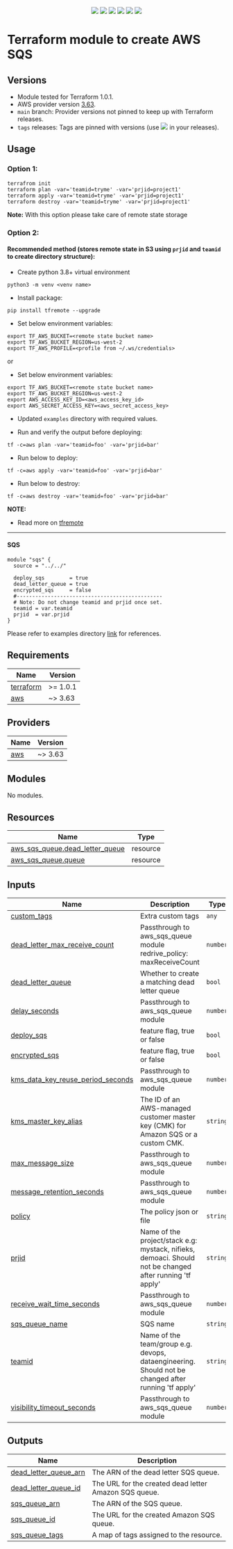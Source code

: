 <p align="center">
    <a href="https://github.com/tomarv2/terraform-aws-sqs/actions/workflows/pre-commit.yml" alt="Pre Commit">
        <img src="https://github.com/tomarv2/terraform-aws-sqs/actions/workflows/pre-commit.yml/badge.svg?branch=main" /></a>
    <a href="https://www.apache.org/licenses/LICENSE-2.0" alt="license">
        <img src="https://img.shields.io/github/license/tomarv2/terraform-aws-sqs" /></a>
    <a href="https://github.com/tomarv2/terraform-aws-sqs/tags" alt="GitHub tag">
        <img src="https://img.shields.io/github/v/tag/tomarv2/terraform-aws-sqs" /></a>
    <a href="https://github.com/tomarv2/terraform-aws-sqs/pulse" alt="Activity">
        <img src="https://img.shields.io/github/commit-activity/m/tomarv2/terraform-aws-sqs" /></a>
    <a href="https://stackoverflow.com/users/6679867/tomarv2" alt="Stack Exchange reputation">
        <img src="https://img.shields.io/stackexchange/stackoverflow/r/6679867"></a>
    <a href="https://twitter.com/intent/follow?screen_name=varuntomar2019" alt="follow on Twitter">
        <img src="https://img.shields.io/twitter/follow/varuntomar2019?style=social&logo=twitter"></a>
</p>

# Terraform module to create AWS SQS

## Versions

- Module tested for Terraform 1.0.1.
- AWS provider version [3.63](https://registry.terraform.io/providers/hashicorp/aws/latest).
- `main` branch: Provider versions not pinned to keep up with Terraform releases.
- `tags` releases: Tags are pinned with versions (use <a href="https://github.com/tomarv2/terraform-aws-sqs/tags" alt="GitHub tag">
        <img src="https://img.shields.io/github/v/tag/tomarv2/terraform-aws-sqs" /></a> in your releases).

## Usage

### Option 1:

```
terrafrom init
terraform plan -var='teamid=tryme' -var='prjid=project1'
terraform apply -var='teamid=tryme' -var='prjid=project1'
terraform destroy -var='teamid=tryme' -var='prjid=project1'
```
**Note:** With this option please take care of remote state storage

### Option 2:

#### Recommended method (stores remote state in S3 using `prjid` and `teamid` to create directory structure):

- Create python 3.8+ virtual environment
```
python3 -m venv <venv name>
```

- Install package:
```
pip install tfremote --upgrade
```

- Set below environment variables:
```
export TF_AWS_BUCKET=<remote state bucket name>
export TF_AWS_BUCKET_REGION=us-west-2
export TF_AWS_PROFILE=<profile from ~/.ws/credentials>
```

or

- Set below environment variables:
```
export TF_AWS_BUCKET=<remote state bucket name>
export TF_AWS_BUCKET_REGION=us-west-2
export AWS_ACCESS_KEY_ID=<aws_access_key_id>
export AWS_SECRET_ACCESS_KEY=<aws_secret_access_key>
```

- Updated `examples` directory with required values.

- Run and verify the output before deploying:
```
tf -c=aws plan -var='teamid=foo' -var='prjid=bar'
```

- Run below to deploy:
```
tf -c=aws apply -var='teamid=foo' -var='prjid=bar'
```

- Run below to destroy:
```
tf -c=aws destroy -var='teamid=foo' -var='prjid=bar'
```

**NOTE:**

- Read more on [tfremote](https://github.com/tomarv2/tfremote)
---

#### SQS
```
module "sqs" {
  source = "../../"

  deploy_sqs        = true
  dead_letter_queue = true
  encrypted_sqs     = false
  #-----------------------------------------------
  # Note: Do not change teamid and prjid once set.
  teamid = var.teamid
  prjid  = var.prjid
}

```

Please refer to examples directory [link](examples) for references.

## Requirements

| Name | Version |
|------|---------|
| <a name="requirement_terraform"></a> [terraform](#requirement\_terraform) | >= 1.0.1 |
| <a name="requirement_aws"></a> [aws](#requirement\_aws) | ~> 3.63 |

## Providers

| Name | Version |
|------|---------|
| <a name="provider_aws"></a> [aws](#provider\_aws) | ~> 3.63 |

## Modules

No modules.

## Resources

| Name | Type |
|------|------|
| [aws_sqs_queue.dead_letter_queue](https://registry.terraform.io/providers/hashicorp/aws/latest/docs/resources/sqs_queue) | resource |
| [aws_sqs_queue.queue](https://registry.terraform.io/providers/hashicorp/aws/latest/docs/resources/sqs_queue) | resource |

## Inputs

| Name | Description | Type | Default | Required |
|------|-------------|------|---------|:--------:|
| <a name="input_custom_tags"></a> [custom\_tags](#input\_custom\_tags) | Extra custom tags | `any` | `null` | no |
| <a name="input_dead_letter_max_receive_count"></a> [dead\_letter\_max\_receive\_count](#input\_dead\_letter\_max\_receive\_count) | Passthrough to aws\_sqs\_queue module  redrive\_policy: maxReceiveCount | `number` | `5` | no |
| <a name="input_dead_letter_queue"></a> [dead\_letter\_queue](#input\_dead\_letter\_queue) | Whether to create a matching dead letter queue | `bool` | `false` | no |
| <a name="input_delay_seconds"></a> [delay\_seconds](#input\_delay\_seconds) | Passthrough to aws\_sqs\_queue module | `number` | `0` | no |
| <a name="input_deploy_sqs"></a> [deploy\_sqs](#input\_deploy\_sqs) | feature flag, true or false | `bool` | `true` | no |
| <a name="input_encrypted_sqs"></a> [encrypted\_sqs](#input\_encrypted\_sqs) | feature flag, true or false | `bool` | `true` | no |
| <a name="input_kms_data_key_reuse_period_seconds"></a> [kms\_data\_key\_reuse\_period\_seconds](#input\_kms\_data\_key\_reuse\_period\_seconds) | Passthrough to aws\_sqs\_queue module | `number` | `300` | no |
| <a name="input_kms_master_key_alias"></a> [kms\_master\_key\_alias](#input\_kms\_master\_key\_alias) | The ID of an AWS-managed customer master key (CMK) for Amazon SQS or a custom CMK. | `string` | `"aws/sqs"` | no |
| <a name="input_max_message_size"></a> [max\_message\_size](#input\_max\_message\_size) | Passthrough to aws\_sqs\_queue module | `number` | `262144` | no |
| <a name="input_message_retention_seconds"></a> [message\_retention\_seconds](#input\_message\_retention\_seconds) | Passthrough to aws\_sqs\_queue module | `number` | `345600` | no |
| <a name="input_policy"></a> [policy](#input\_policy) | The policy json or file | `string` | `null` | no |
| <a name="input_prjid"></a> [prjid](#input\_prjid) | Name of the project/stack e.g: mystack, nifieks, demoaci. Should not be changed after running 'tf apply' | `string` | n/a | yes |
| <a name="input_receive_wait_time_seconds"></a> [receive\_wait\_time\_seconds](#input\_receive\_wait\_time\_seconds) | Passthrough to aws\_sqs\_queue module | `number` | `0` | no |
| <a name="input_sqs_queue_name"></a> [sqs\_queue\_name](#input\_sqs\_queue\_name) | SQS name | `string` | `null` | no |
| <a name="input_teamid"></a> [teamid](#input\_teamid) | Name of the team/group e.g. devops, dataengineering. Should not be changed after running 'tf apply' | `string` | n/a | yes |
| <a name="input_visibility_timeout_seconds"></a> [visibility\_timeout\_seconds](#input\_visibility\_timeout\_seconds) | Passthrough to aws\_sqs\_queue module | `number` | `30` | no |

## Outputs

| Name | Description |
|------|-------------|
| <a name="output_dead_letter_queue_arn"></a> [dead\_letter\_queue\_arn](#output\_dead\_letter\_queue\_arn) | The ARN of the dead letter SQS queue. |
| <a name="output_dead_letter_queue_id"></a> [dead\_letter\_queue\_id](#output\_dead\_letter\_queue\_id) | The URL for the created dead letter Amazon SQS queue. |
| <a name="output_sqs_queue_arn"></a> [sqs\_queue\_arn](#output\_sqs\_queue\_arn) | The ARN of the SQS queue. |
| <a name="output_sqs_queue_id"></a> [sqs\_queue\_id](#output\_sqs\_queue\_id) | The URL for the created Amazon SQS queue. |
| <a name="output_sqs_queue_tags"></a> [sqs\_queue\_tags](#output\_sqs\_queue\_tags) | A map of tags assigned to the resource. |
